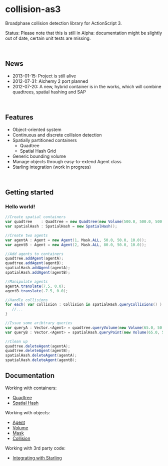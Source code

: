 collision-as3
=============

Broadphase collision detection library for ActionScript 3.

Status: Please note that this is still in Alpha: documentation might be slightly out of date, certain unit tests are missing.

<br>

## News
 - 2013-01-15: Project is still alive
 - 2012-07-31: Alchemy 2 port planned
 - 2012-07-20: A new, hybrid container is in the works, which will combine quadtrees, spatial hashing and SAP
 
<br>

## Features
 - Object-oriented system
 - Continuous and discrete collision detection
 - Spatially partitioned containers
   - Quadtree
   - Spatial Hash Grid
 - Generic bounding volume
 - Manage objects through easy-to-extend Agent class
 - Starling integration (work in progress)

<br>

## Getting started
### Hello world!
```actionscript
//Create spatial containers
var quadtree    : Quadtree = new Quadtree(new Volume(500.0, 500.0, 500.0));
var spatialHash : SpatialHash = new SpatialHash();

//Create two agents
var agentA : Agent = new Agent(1, Mask.ALL, 50.0, 50.0, 10.0));
var agentB : Agent = new Agent(2, Mask.ALL, 80.0, 50.0, 10.0));

//Add agents to containers
quadtree.addAgent(agentA);
quadtree.addAgent(agentB);
spatialHash.addAgent(agentA);
spatialHash.addAgent(agentB);

//Manipulate agents
agentA.translate(7.5, 0.0);
agentB.translate(-7.5, 0.0);

//Handle collisions
for each( var collision : Collision in spatialHash.queryCollisions() ) {
   //...
}

//Issue some aribtrary queries
var queryA : Vector.<Agent> = quadtree.queryVolume(new Volume(65.0, 50.0, 20.0));
var queryB : Vector.<Agent> = spatialHash.queryPoint(new Volume(65.0, 50.0));

//Clean up
quadtree.deleteAgent(agentA);
quadtree.deleteAgent(agentB);
spatialHash.deleteAgent(agentA);
spatialHash.deleteAgent(agentB);
```


## Documentation
Working with containers:
 - [Quadtree](https://github.com/martinkallman/collision-as3/wiki/Quadtree-class)
 - [Spatial Hash](https://github.com/martinkallman/collision-as3/wiki/SpatialHash-class)

Working with objects:
 - [Agent](https://github.com/martinkallman/collision-as3/wiki/Agent-class)
 - [Volume](https://github.com/martinkallman/collision-as3/wiki/Volume-class)
 - [Mask](https://github.com/martinkallman/collision-as3/wiki/Mask-class)
 - [Collision](https://github.com/martinkallman/collision-as3/wiki/Collision-class)

Working with 3rd party code:
 - [Integrating with Starling](https://github.com/martinkallman/collision-as3/wiki/Integrating-with-starling)
